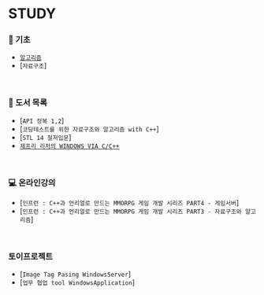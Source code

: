 #  STUDY 

### 📝 기초
   - [`알고리즘`](https://github.com/ktn1075/study/tree/main/algorithm)
   - [`자료구조`]
<br>

### 📗 도서 목록
   - [`API 정복 1,2`]
   - [`코딩테스트를 위한 자료구조와 알고리즘 with C++`]
   - [`STL 14 철저입문`]
   - [`제프리 리처의 WINDOWS VIA C/C++`](https://github.com/ktn1075/Study/tree/master/WinAPI)
<br>

### 💻 온라인강의
   - [`인프런 : C++과 언리얼로 만드는 MMORPG 게임 개발 시리즈 PART4 - 게임서버`]
   - [`인프런 : C++과 언리얼로 만드는 MMORPG 게임 개발 시리즈 PART3 - 자료구조와 알고리즘`]
<br>

### 토이프로젝트
   - [`Image Tag Pasing WindowsServer`]
   - [`업무 협업 tool WindowsApplication`]
<br>
